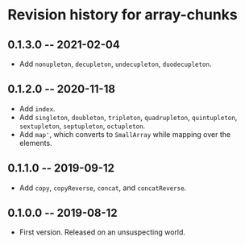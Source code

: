 # Revision history for array-chunks

## 0.1.3.0 -- 2021-02-04

* Add `nonupleton`, `decupleton`, `undecupleton`, `duodecupleton`.

## 0.1.2.0 -- 2020-11-18

* Add `index`.
* Add `singleton`, `doubleton`, `tripleton`, `quadrupleton`,
  `quintupleton`, `sextupleton`, `septupleton`, `octupleton`.
* Add `map'`, which converts to `SmallArray` while mapping over
  the elements.

## 0.1.1.0 -- 2019-09-12

* Add `copy`, `copyReverse`, `concat`, and `concatReverse`.

## 0.1.0.0 -- 2019-08-12

* First version. Released on an unsuspecting world.
